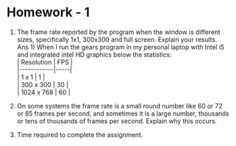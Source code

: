 # Homework - 1
1) The frame rate reported by the program when the window is different sizes, specifically 1x1, 300x300 and full screen. Explain your results.   
Ans 1) When I run the gears program in my personal laptop with Intel i5 and integrated intel HD graphics below the statistics:  
    | Resolution | FPS |  
    |------------|-----|  
    | 1 x 1      | 1   |  
    | 300 x 300  | 30  |  
    | 1024 x 768 | 60  |   
     
2) On some systems the frame rate is a small round number like 60 or 72 or 85 frames per second, and sometimes it is a large number, thousands or tens of thousands of frames per second. Explain why this occurs.  
3) Time required to complete the assignment.
